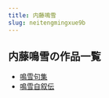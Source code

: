 ```yaml
---
title: 内藤鳴雪
slug: neitengmingxue9b
---
```


## 内藤鳴雪の作品一覧

- [鳴雪句集](mingxuejuji-544)
- [鳴雪自叙伝](mingxuezixuchua-1ee)
